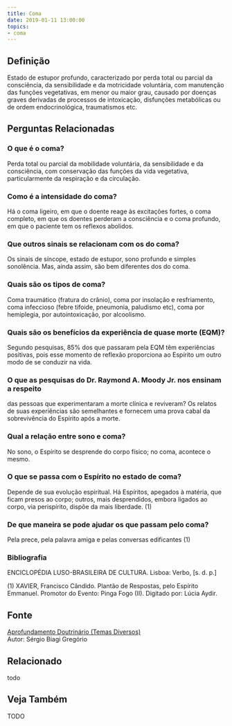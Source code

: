 ```yaml
---
title: Coma
date: 2019-01-11 13:00:00
topics: 
- coma
---
```


## Definição
Estado de estupor profundo, caracterizado por perda total ou parcial da
consciência, da sensibilidade e da motricidade voluntária, com manutenção das
funções vegetativas, em menor ou maior grau, causado por doenças graves
derivadas de processos de intoxicação, disfunções metabólicas ou de ordem
endocrinológica, traumatismos etc.

## Perguntas Relacionadas

### O que é o coma?
Perda total ou parcial da mobilidade voluntária, da sensibilidade e da
consciência, com conservação das funções da vida vegetativa,
particularmente da respiração e da circulação.

### Como é a intensidade do coma?
Há o coma ligeiro, em que o doente reage às excitações fortes, o coma
completo, em que os doentes perderam a consciência e o coma profundo, em
que o paciente tem os reflexos abolidos.

### Que outros sinais se relacionam com os do coma?
Os sinais de síncope, estado de estupor, sono profundo e simples
sonolência. Mas, ainda assim, são bem diferentes dos do coma.

### Quais são os tipos de coma?
Coma traumático (fratura do crânio), coma por insolação e resfriamento,
coma infeccioso (febre tifoide, pneumonia, paludismo etc), coma por
hemiplegia, por autointoxicação, por alcoolismo.

### Quais são os benefícios da experiência de quase morte (EQM)?
Segundo pesquisas, 85% dos que passaram pela EQM têm experiências
positivas, pois esse momento de reflexão proporciona ao Espírito um
outro modo de se conduzir na vida.

### O que as pesquisas do Dr. Raymond A. Moody Jr. nos ensinam a respeito
das pessoas que experimentaram a morte clínica e reviveram?
Os relatos de suas experiências são semelhantes e fornecem uma prova
cabal da sobrevivência do Espírito após a morte.

### Qual a relação entre sono e coma?
No sono, o Espírito se desprende do corpo físico; no coma, acontece o
mesmo.

### O que se passa com o Espírito no estado de coma?
Depende de sua evolução espiritual. Há Espíritos, apegados à matéria,
que ficam presos ao corpo; outros, mais desprendidos, embora ligados ao
corpo, via perispírito, dispõe da mais liberdade. (1)

### De que maneira se pode ajudar os que passam pelo coma?
Pela prece, pela palavra amiga e pelas conversas edificantes (1)


### Bibliografia
ENCICLOPÉDIA LUSO-BRASILEIRA DE CULTURA. Lisboa: Verbo, \[s. d. p.\]

(1) XAVIER, Francisco Cândido. Plantão de Respostas, pelo Espírito
Emmanuel. Promotor do Evento: Pinga Fogo (II). Digitado por: Lúcia
Aydir.

## Fonte
[Aprofundamento Doutrinário (Temas Diversos)](https://sites.google.com/view/aprofundamentodoutrinario/coma)  
Autor: Sérgio Biagi Gregório


## Relacionado
todo

## Veja Também
TODO


